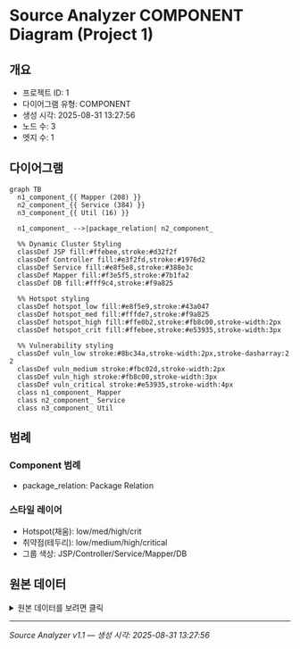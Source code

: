 # Source Analyzer COMPONENT Diagram (Project 1)

## 개요
- 프로젝트 ID: 1
- 다이어그램 유형: COMPONENT
- 생성 시각: 2025-08-31 13:27:56
- 노드 수: 3
- 엣지 수: 1

## 다이어그램

```mermaid
graph TB
  n1_component_{{ Mapper (208) }}
  n2_component_{{ Service (384) }}
  n3_component_{{ Util (16) }}

  n1_component_ -->|package_relation| n2_component_

  %% Dynamic Cluster Styling
  classDef JSP fill:#ffebee,stroke:#d32f2f
  classDef Controller fill:#e3f2fd,stroke:#1976d2
  classDef Service fill:#e8f5e8,stroke:#388e3c
  classDef Mapper fill:#f3e5f5,stroke:#7b1fa2
  classDef DB fill:#fff9c4,stroke:#f9a825

  %% Hotspot styling
  classDef hotspot_low fill:#e8f5e9,stroke:#43a047
  classDef hotspot_med fill:#fffde7,stroke:#f9a825
  classDef hotspot_high fill:#ffe0b2,stroke:#fb8c00,stroke-width:2px
  classDef hotspot_crit fill:#ffebee,stroke:#e53935,stroke-width:3px

  %% Vulnerability styling
  classDef vuln_low stroke:#8bc34a,stroke-width:2px,stroke-dasharray:2 2
  classDef vuln_medium stroke:#fbc02d,stroke-width:2px
  classDef vuln_high stroke:#fb8c00,stroke-width:3px
  classDef vuln_critical stroke:#e53935,stroke-width:4px
  class n1_component_ Mapper
  class n2_component_ Service
  class n3_component_ Util
```

## 범례

### Component 범례

- package_relation: Package Relation

### 스타일 레이어
- Hotspot(채움): low/med/high/crit
- 취약점(테두리): low/medium/high/critical
- 그룹 색상: JSP/Controller/Service/Mapper/DB

## 원본 데이터

<details>
<summary>원본 데이터를 보려면 클릭</summary>

노드 목록 (3)
```json
  component:Mapper: Mapper (208) (component)
  component:Service: Service (384) (component)
  component:Util: Util (16) (component)
```

엣지 목록 (1)
```json
  component:Mapper -> component:Service (package_relation)
```

</details>

---
*Source Analyzer v1.1 — 생성 시각: 2025-08-31 13:27:56*